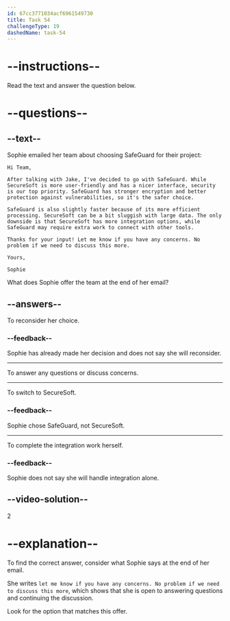 ```yaml
---
id: 67cc3771034acf6961549730
title: Task 54
challengeType: 19
dashedName: task-54
---
```


<!-- READING -->

# --instructions--

Read the text and answer the question below.

# --questions--

## --text--

Sophie emailed her team about choosing SafeGuard for their project:  

`Hi Team,`  

`After talking with Jake, I've decided to go with SafeGuard. While SecureSoft is more user-friendly and has a nicer interface, security is our top priority. SafeGuard has stronger encryption and better protection against vulnerabilities, so it's the safer choice.`

`SafeGuard is also slightly faster because of its more efficient processing. SecureSoft can be a bit sluggish with large data. The only downside is that SecureSoft has more integration options, while SafeGuard may require extra work to connect with other tools.`

`Thanks for your input! Let me know if you have any concerns. No problem if we need to discuss this more.`

`Yours,`

`Sophie`

What does Sophie offer the team at the end of her email?  

## --answers--

To reconsider her choice.  

### --feedback--

Sophie has already made her decision and does not say she will reconsider.  

---

To answer any questions or discuss concerns.  

---

To switch to SecureSoft.  

### --feedback--

Sophie chose SafeGuard, not SecureSoft.  

---

To complete the integration work herself.  

### --feedback--

Sophie does not say she will handle integration alone.  

## --video-solution--

2

# --explanation--

To find the correct answer, consider what Sophie says at the end of her email.  

She writes `let me know if you have any concerns. No problem if we need to discuss this more`, which shows that she is open to answering questions and continuing the discussion.  

Look for the option that matches this offer.  
